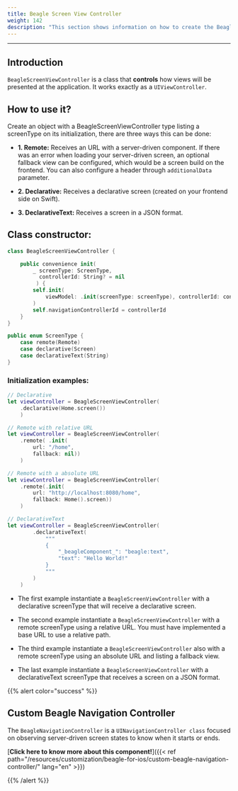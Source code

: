 ```yaml
---
title: Beagle Screen View Controller
weight: 142
description: "This section shows information on how to create the Beagle Screen View Controller class"
---
```


---

## Introduction

`BeagleScreenViewController` is a class that **controls** how views will be presented at the application. It works exactly as a `UIViewController`.

## How to use it?

Create an object with a BeagleScreenViewController type listing a screenType on its initialization, there are three ways this can be done:

- **1. Remote:** Receives an URL with a server-driven component. If there was an error when loading your server-driven screen, an optional fallback view can be configured, which would be a screen build on the frontend.
  You can also configure a header through `additionalData` parameter.

- **2. Declarative:** Receives a declarative screen (created on your frontend side on Swift).

- **3. DeclarativeText:** Receives a screen in a JSON format.

## Class constructor:

```swift
class BeagleScreenViewController {

    public convenience init(
        _ screenType: ScreenType,
          controllerId: String? = nil
         ) {
        self.init(
            viewModel: .init(screenType: screenType), controllerId: controllerId
        )
        self.navigationControllerId = controllerId
    }
}

public enum ScreenType {
    case remote(Remote)
    case declarative(Screen)
    case declarativeText(String)
}

```

### Initialization examples:

```swift
// Declarative
let viewController = BeagleScreenViewController(
    .declarative(Home.screen())
    )

// Remote with relative URL
let viewController = BeagleScreenViewController(
    .remote( .init(
        url: "/home",
        fallback: nil))
    )

// Remote with a absolute URL
let viewController = BeagleScreenViewController(
    .remote(.init(
        url: "http://localhost:8080/home",
        fallback: Home().screen))
    )

// DeclarativeText
let viewController = BeagleScreenViewController(
        .declarativeText(
            """
            {
                "_beagleComponent_": "beagle:text",
                "text": "Hello World!"
            }
            """
        )
    )

```

- The first example instantiate a `BeagleScreenViewController` with a declarative screenType that will receive a declarative screen.

- The second example instantiate a `BeagleScreenViewController` with a remote screenType using a relative URL. You must have implemented a base URL to use a relative path.
- The third example instantiate a `BeagleScreenViewController` also with a remote screenType using an absolute URL and listing a fallback view.

- The last example instantiate a `BeagleScreenViewController` with a declarativeText screenType that receives a screen on a JSON format.

{{% alert color="success" %}}

## Custom Beagle Navigation Controller

The `BeagleNavigationController` is a `UINavigationController class` focused on observing server-driven screen states to know when it starts or ends.

[**Click here to know more about this component!**]({{< ref path="/resources/customization/beagle-for-ios/custom-beagle-navigation-controller/" lang="en" >}})

{{% /alert %}}
